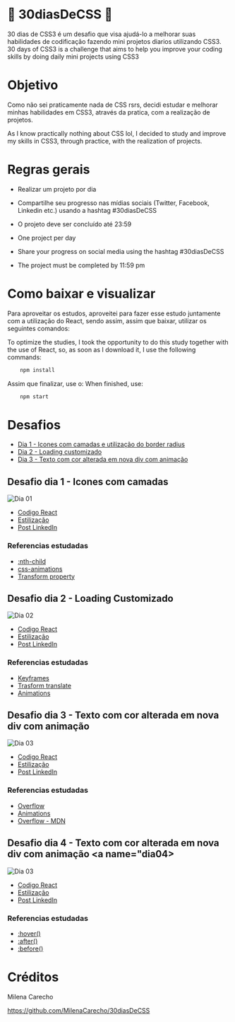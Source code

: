 
# 🚀 30diasDeCSS 🚀

 30 dias de CSS3 é um desafio que visa ajudá-lo a melhorar suas habilidades de codificação fazendo mini projetos diarios utilizando CSS3.
 30 days of CSS3 is a challenge that aims to help you improve your coding skills by doing daily mini projects using CSS3

# Objetivo
 
 Como não sei praticamente nada de CSS rsrs, decidi estudar e melhorar minhas habilidades em CSS3, através da pratica, com a realização de projetos.

 
As I know practically nothing about CSS lol, I decided to study and improve my skills in CSS3, through practice, with the realization of projects.


# Regras gerais

* Realizar um projeto por dia
* Compartilhe seu progresso nas mídias sociais (Twitter, Facebook, Linkedin etc.) usando a hashtag #30diasDeCSS
* O projeto deve ser concluído até 23:59

* One project per day
* Share your progress on social media using the hashtag #30diasDeCSS
* The project must be completed by 11:59 pm


# Como baixar e visualizar

Para aproveitar os estudos, aproveitei para fazer esse estudo juntamente com a utilização do React, sendo assim, assim que baixar, utilizar os seguintes comandos: 

To optimize the studies, I took the opportunity to do this study together with the use of React, so, as soon as I download it, I use the following commands:

```javascript
    npm install
```

Assim que finalizar, use o:
When finished, use:


```javascript
    npm start
```

# Desafios

* [Dia 1 - Icones com camadas e utilização do border radius](#dia01)
* [Dia 2 - Loading customizado](#dia02)
* [Dia 3 - Texto com cor alterada em nova div com animação](#dia03)


## Desafio dia 1 - Icones com camadas <a name="dia01"></a>
![Dia 01](https://github.com/ravelmello/30DiasCSS/blob/master/desafios/src/pages/dia01/dia01.gif)

* [Codigo React](https://github.com/ravelmello/30DiasCSS/blob/master/desafios/src/pages/dia01/index.js)
* [Estilização](https://github.com/ravelmello/30DiasCSS/blob/master/desafios/src/pages/dia01/styles.css)
* [Post LinkedIn](https://www.linkedin.com/posts/ravel-mello_30diasdecss-css-html-activity-6706731197453635584-OCyC)

### Referencias estudadas
* [:nth-child](https://developer.mozilla.org/pt-BR/docs/Web/CSS/:nth-child)
* [css-animations](https://www.w3schools.com/css/css3_animations.asp)
* [Transform property](https://developer.mozilla.org/pt-BR/docs/Web/CSS/transform)


## Desafio dia 2 - Loading Customizado <a name="dia02"></a>
![Dia 02](https://github.com/ravelmello/30DiasCSS/blob/master/desafios/src/pages/dia02/dia02.gif)

* [Codigo React](https://github.com/ravelmello/30DiasCSS/blob/master/desafios/src/pages/dia02/index.js)
* [Estilização](https://github.com/ravelmello/30DiasCSS/blob/master/desafios/src/pages/dia02/styles.css)
* [Post LinkedIn](https://www.linkedin.com/posts/ravel-mello_30diasdecss-css-html-activity-6707048811388276736-W4M5)

### Referencias estudadas
* [Keyframes](https://developer.mozilla.org/pt-BR/docs/Web/CSS/@keyframes)
* [Trasform translate](https://developer.mozilla.org/pt-BR/docs/Web/CSS/transform-function/translate)
* [Animations](https://www.w3schools.com/css/css3_animations.asp)


## Desafio dia 3 - Texto com cor alterada em nova div com animação <a name="dia03"></a>
![Dia 03](https://github.com/ravelmello/30DiasCSS/blob/master/desafios/src/pages/dia03/dia03.gif)

* [Codigo React](https://github.com/ravelmello/30DiasCSS/blob/master/desafios/src/pages/dia03/index.js)
* [Estilização](https://github.com/ravelmello/30DiasCSS/blob/master/desafios/src/pages/dia03/styles.css)
* [Post LinkedIn](https://www.linkedin.com/posts/ravel-mello_30diasdecss-css-html-activity-6707486636873129984-QzJN)

### Referencias estudadas
* [Overflow](https://www.techonthenet.com/css/properties/overflow.php)
* [Animations](https://www.w3schools.com/css/css3_animations.asp)
* [Overflow - MDN](https://developer.mozilla.org/pt-BR/docs/Web/CSS/overflow)



## Desafio dia 4 - Texto com cor alterada em nova div com animação <a name="dia04></a>
![Dia 03](https://github.com/ravelmello/30DiasCSS/blob/master/desafios/src/pages/dia04/dia04.gif)

* [Codigo React](https://github.com/ravelmello/30DiasCSS/blob/master/desafios/src/pages/dia04/index.js)
* [Estilização](https://github.com/ravelmello/30DiasCSS/blob/master/desafios/src/pages/dia04/styles.css)
* [Post LinkedIn](https://www.linkedin.com/posts/ravel-mello_30diasdecss-css-html-activity-6707841993193623552-Cyjg)

### Referencias estudadas
* [:hover()](https://developer.mozilla.org/pt-BR/docs/Web/CSS/:hover)
* [:after()](https://developer.mozilla.org/pt-BR/docs/Web/CSS/::after)
* [:before()](https://developer.mozilla.org/pt-BR/docs/Web/CSS/::before)



# Créditos
Milena Carecho

https://github.com/MilenaCarecho/30diasDeCSS
